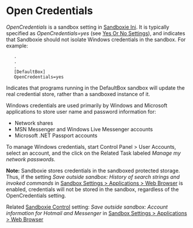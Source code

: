 # Open Credentials

_OpenCredentials_ is a sandbox setting in [Sandboxie Ini](SandboxieIni.md). It is typically specified as _OpenCredentials=yes_ (see [Yes Or No Settings](YesOrNoSettings.md)), and indicates that Sandboxie should not isolate Windows credentials in the sandbox. For example:
```
   .
   .
   .
   [DefaultBox]
   OpenCredentials=yes
```

Indicates that programs running in the DefaultBox sandbox will update the real credential store, rather than a sandboxed instance of it.

Windows credentials are used primarily by Windows and Microsoft applications to store user name and password information for:

*   Network shares
*   MSN Messenger and Windows Live Messenger accounts
*   Microsoft .NET Passport accounts

To manage Windows credentials, start Control Panel > User Accounts, select an account, and the click on the Related Task labeled _Manage my network passwords._

**Note:** Sandboxie stores credentials in the sandboxed protected storage. Thus, if the setting _Save outside sandbox: History of search strings and invoked commands_ in [Sandbox Settings > Applications > Web Browser](ApplicationsSettings.md#web-browser) is enabled, credentials will not be stored in the sandbox, regardless of the OpenCredentials setting.

Related [Sandboxie Control](SandboxieControl.md) setting: _Save outside sandbox: Account information for Hotmail and Messenger_ in [Sandbox Settings > Applications > Web Browser](ApplicationsSettings.md#web-browser)
